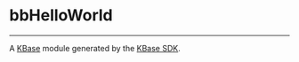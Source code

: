 
# bbHelloWorld
---

A [KBase](https://kbase.us) module generated by the [KBase SDK](https://github.com/kbase/kb_sdk).


